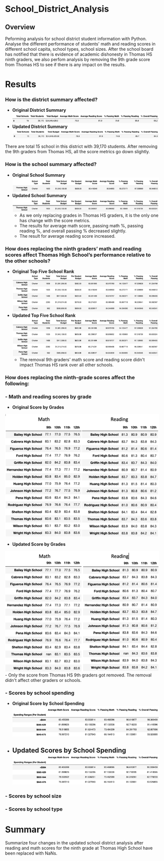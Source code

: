 # School_District_Analysis
## Overview
Peforming analysis for school district student information with Python. Analyse the different performance of students' math and reading scores in different school capita, school types, school sizes. After the school board has notified that there is evidence of academic dishonesty in Thomas HS ninth graders, we also perfom analysis by removing the 9th grade score from Thomas HS to see if there is any impact on the results.

# Results
### How is the district summary affected?
  - **Original District Summary**
![oritginal_ district summary](https://github.com/rykiprince/School_District_Analysis/blob/main/Resources/District_summary_df.png)
  - **Updated District Summary**
![updated_district_summary](https://github.com/rykiprince/School_District_Analysis/blob/main/Resources/updated_district_summary_df.png)
  
  There are total 15 school in this district with 39,170 students. After removing the 9th graders from Thomas HS, all the score metrics go down slightly.
### How is the school summary affected?
  - **Original School Summary**
![original_school_summary](https://github.com/rykiprince/School_District_Analysis/blob/main/Resources/school_summary.png)
  - **Updated School Summary**
![updated_school_summary](https://github.com/rykiprince/School_District_Analysis/blob/main/Resources/updated_school_summary.png)
    - As we only replacing grades in Thomas HS graders, it is the only one has change with the score metrics.
    - The results for average math score, passing math %, passing reading %, and overall passing % decreased slightly.
    - The result for average reading score increased.
### How does replacing the ninth graders’ math and reading scores affect Thomas High School’s performance relative to the other schools?
  - **Original Top Five School Rank**
![original_top_schools](https://github.com/rykiprince/School_District_Analysis/blob/main/Resources/top_schools.png)
  - **Updated Top Five School Rank**
![updated_top_schools](https://github.com/rykiprince/School_District_Analysis/blob/main/Resources/updated_top_schools.png)
    - The removal 9th graders' math score and reading score didn't impact Thomas HS rank over all other schools.
### How does replacing the ninth-grade scores affect the following:
### - Math and reading scores by grade
  - **Original Score by Grades**

![original_score_by_grade](https://github.com/rykiprince/School_District_Analysis/blob/main/Resources/original_score_by_grades.png)
  - **Updated Score by Grades**

![updated_score_by_grade](https://github.com/rykiprince/School_District_Analysis/blob/main/Resources/updated_score_by_grades.png)
    - Only the score from Thomas HS 9th graders got removed. The removal didn't affect other graders or schools.
### - Scores by school spending
  - **Original Score by School Spending**
![score_by_school_spending](https://github.com/rykiprince/School_District_Analysis/blob/main/Resources/spending_summary.png)
  - **Updated Scores by School Spending**
![updated_by_school_spending](https://github.com/rykiprince/School_District_Analysis/blob/main/Resources/updated_spending_summary.png)
    - 
### - Scores by school size
### - Scores by school type

# Summary
Summarize four changes in the updated school district analysis after reading and math scores for the ninth grade at Thomas High School have been replaced with NaNs.
